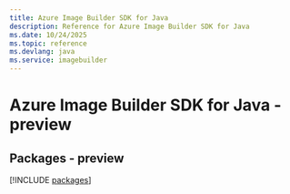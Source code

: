 ```yaml
---
title: Azure Image Builder SDK for Java
description: Reference for Azure Image Builder SDK for Java
ms.date: 10/24/2025
ms.topic: reference
ms.devlang: java
ms.service: imagebuilder
---
```

# Azure Image Builder SDK for Java - preview
## Packages - preview
[!INCLUDE [packages](image-builder-index.md)]